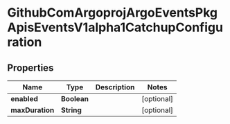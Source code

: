 

# GithubComArgoprojArgoEventsPkgApisEventsV1alpha1CatchupConfiguration


## Properties

Name | Type | Description | Notes
------------ | ------------- | ------------- | -------------
**enabled** | **Boolean** |  |  [optional]
**maxDuration** | **String** |  |  [optional]



